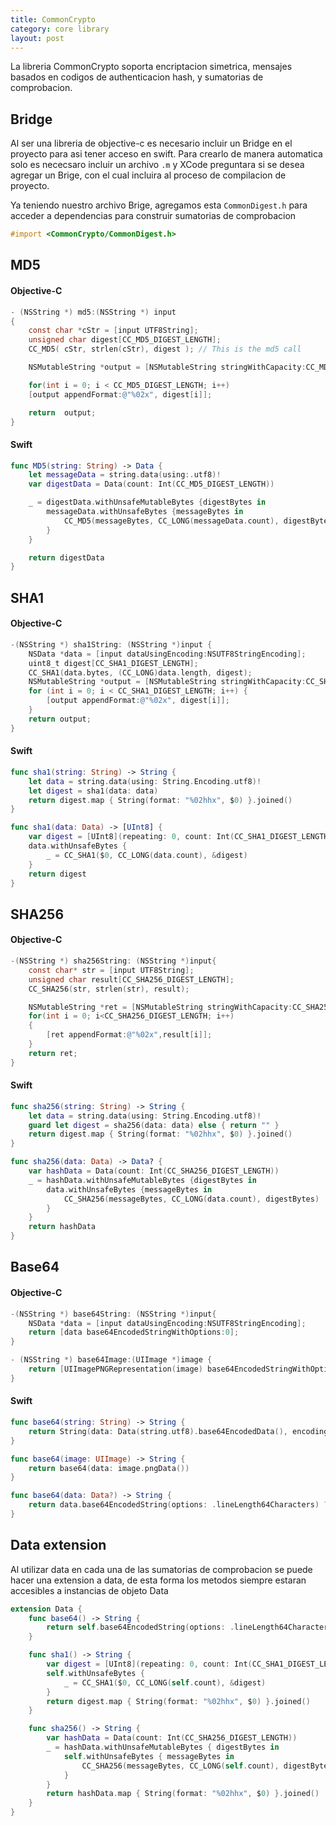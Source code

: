 ```yaml
---
title: CommonCrypto
category: core library
layout: post
---
```


La libreria CommonCrypto soporta encriptacion simetrica, mensajes basados en codigos de authenticacion hash, y sumatorias de comprobacion.

## Bridge

Al ser una libreria de objective-c es necesario incluir un Bridge en el proyecto para asi tener
acceso en swift. Para crearlo de manera automatica solo es nececsaro incluir un archivo `.m`  y XCode preguntara si se desea agregar un Brige, con el cual incluira al proceso de compilacion de proyecto.

Ya teniendo nuestro archivo Brige, agregamos esta `CommonDigest.h` para acceder a dependencias para construir sumatorias de comprobacion

```objective-c
#import <CommonCrypto/CommonDigest.h>
```

## MD5


#### Objective-C
```objective-c
- (NSString *) md5:(NSString *) input
{
    const char *cStr = [input UTF8String];
    unsigned char digest[CC_MD5_DIGEST_LENGTH];
    CC_MD5( cStr, strlen(cStr), digest ); // This is the md5 call

    NSMutableString *output = [NSMutableString stringWithCapacity:CC_MD5_DIGEST_LENGTH * 2];

    for(int i = 0; i < CC_MD5_DIGEST_LENGTH; i++)
    [output appendFormat:@"%02x", digest[i]];

    return  output;
}
```

#### Swift
```swift
func MD5(string: String) -> Data {
    let messageData = string.data(using:.utf8)!
    var digestData = Data(count: Int(CC_MD5_DIGEST_LENGTH))

    _ = digestData.withUnsafeMutableBytes {digestBytes in
        messageData.withUnsafeBytes {messageBytes in
            CC_MD5(messageBytes, CC_LONG(messageData.count), digestBytes)
        }
    }

    return digestData
}
```


## SHA1

#### Objective-C
```objective-c
-(NSString *) sha1String: (NSString *)input {
    NSData *data = [input dataUsingEncoding:NSUTF8StringEncoding];
    uint8_t digest[CC_SHA1_DIGEST_LENGTH];
    CC_SHA1(data.bytes, (CC_LONG)data.length, digest);
    NSMutableString *output = [NSMutableString stringWithCapacity:CC_SHA1_DIGEST_LENGTH * 2];
    for (int i = 0; i < CC_SHA1_DIGEST_LENGTH; i++) {
        [output appendFormat:@"%02x", digest[i]];
    }
    return output;
}
```

#### Swift
```swift
func sha1(string: String) -> String {
    let data = string.data(using: String.Encoding.utf8)!
    let digest = sha1(data: data)
    return digest.map { String(format: "%02hhx", $0) }.joined()
}

func sha1(data: Data) -> [UInt8] {
    var digest = [UInt8](repeating: 0, count: Int(CC_SHA1_DIGEST_LENGTH))
    data.withUnsafeBytes {
        _ = CC_SHA1($0, CC_LONG(data.count), &digest)
    }
    return digest
}
```

## SHA256

#### Objective-C
```objective-c
-(NSString *) sha256String: (NSString *)input{
    const char* str = [input UTF8String];
    unsigned char result[CC_SHA256_DIGEST_LENGTH];
    CC_SHA256(str, strlen(str), result);

    NSMutableString *ret = [NSMutableString stringWithCapacity:CC_SHA256_DIGEST_LENGTH*2];
    for(int i = 0; i<CC_SHA256_DIGEST_LENGTH; i++)
    {
        [ret appendFormat:@"%02x",result[i]];
    }
    return ret;
}
```

#### Swift
```swift
func sha256(string: String) -> String {
    let data = string.data(using: String.Encoding.utf8)!
    guard let digest = sha256(data: data) else { return "" }
    return digest.map { String(format: "%02hhx", $0) }.joined()
}

func sha256(data: Data) -> Data? {
    var hashData = Data(count: Int(CC_SHA256_DIGEST_LENGTH))
    _ = hashData.withUnsafeMutableBytes {digestBytes in
        data.withUnsafeBytes {messageBytes in
            CC_SHA256(messageBytes, CC_LONG(data.count), digestBytes)
        }
    }
    return hashData
}
```


## Base64

#### Objective-C
```objective-c
-(NSString *) base64String: (NSString *)input{
    NSData *data = [input dataUsingEncoding:NSUTF8StringEncoding];
    return [data base64EncodedStringWithOptions:0];
}

- (NSString *) base64Image:(UIImage *)image {
    return [UIImagePNGRepresentation(image) base64EncodedStringWithOptions:NSDataBase64Encoding64CharacterLineLength];
}
```

#### Swift
```swift
func base64(string: String) -> String {
    return String(data: Data(string.utf8).base64EncodedData(), encoding: .utf8) ?? ""
}

func base64(image: UIImage) -> String {
    return base64(data: image.pngData())
}

func base64(data: Data?) -> String {
    return data.base64EncodedString(options: .lineLength64Characters) ?? ""
}

```

## Data extension

Al utilizar data en cada una de las sumatorias de comprobacion se puede hacer una
extension a data, de esta forma los metodos siempre estaran accesibles a instancias de
objeto Data


```swift
extension Data {
    func base64() -> String {
        return self.base64EncodedString(options: .lineLength64Characters)
    }

    func sha1() -> String {
        var digest = [UInt8](repeating: 0, count: Int(CC_SHA1_DIGEST_LENGTH))
        self.withUnsafeBytes {
            _ = CC_SHA1($0, CC_LONG(self.count), &digest)
        }
        return digest.map { String(format: "%02hhx", $0) }.joined()
    }

    func sha256() -> String {
        var hashData = Data(count: Int(CC_SHA256_DIGEST_LENGTH))
        _ = hashData.withUnsafeMutableBytes { digestBytes in
            self.withUnsafeBytes { messageBytes in
                CC_SHA256(messageBytes, CC_LONG(self.count), digestBytes)
            }
        }
        return hashData.map { String(format: "%02hhx", $0) }.joined()
    }
}
```

